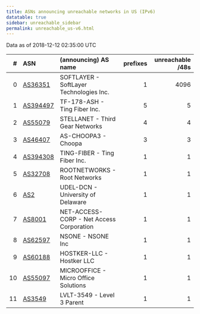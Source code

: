 ```yaml
---
title: ASNs announcing unreachable networks in US (IPv6)
datatable: true
sidebar: unreachable_sidebar
permalink: unreachable_us-v6.html
---
```


Data as of 2018-12-12 02:35:00 UTC


<div class="datatable-begin"></div>

|   # | ASN                                      | (announcing) AS name                     |   prefixes |   unreachable /48s |
|----:|:-----------------------------------------|:-----------------------------------------|-----------:|-------------------:|
|   0 | [AS36351](unreachable_AS36351-v6.html)   | SOFTLAYER - SoftLayer Technologies Inc.  |          1 |               4096 |
|   1 | [AS394497](unreachable_AS394497-v6.html) | TF-178-ASH - Ting Fiber Inc.             |          5 |                  5 |
|   2 | [AS55079](unreachable_AS55079-v6.html)   | STELLANET - Third Gear Networks          |          4 |                  4 |
|   3 | [AS46407](unreachable_AS46407-v6.html)   | AS-CHOOPA3 - Choopa                      |          3 |                  3 |
|   4 | [AS394308](unreachable_AS394308-v6.html) | TING-FIBER - Ting Fiber Inc.             |          1 |                  1 |
|   5 | [AS32708](unreachable_AS32708-v6.html)   | ROOTNETWORKS - Root Networks             |          1 |                  1 |
|   6 | [AS2](unreachable_AS2-v6.html)           | UDEL-DCN - University of Delaware        |          1 |                  1 |
|   7 | [AS8001](unreachable_AS8001-v6.html)     | NET-ACCESS-CORP - Net Access Corporation |          1 |                  1 |
|   8 | [AS62597](unreachable_AS62597-v6.html)   | NSONE - NSONE Inc                        |          1 |                  1 |
|   9 | [AS60188](unreachable_AS60188-v6.html)   | HOSTKER-LLC - Hostker LLC                |          1 |                  1 |
|  10 | [AS55097](unreachable_AS55097-v6.html)   | MICROOFFICE - Micro Office Solutions     |          1 |                  1 |
|  11 | [AS3549](unreachable_AS3549-v6.html)     | LVLT-3549 - Level 3 Parent               |          1 |                  1 |

<div class="datatable-end"></div>
